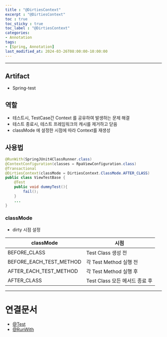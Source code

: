 ```yaml
---
title : "@DirtiesContext"
excerpt : "@DirtiesContext"
toc : true
toc_sticky : true
toc_label : "@DirtiesContext"
categories:
- Annotation
tags:
- [Spring, Annotation]
last_modified_at: 2024-03-26T08:00:00-10:00:00
---
```

  
---
  
## Artifact
- Spring-test
  
## 역할
- 테스트시, TestCase간 Context 를 공유하여 발생하는 문제 해결
- 테스트 종료시, 테스트 프레임워크의 캐시를 제거하고 닫음
- classMode 에 설정한 시점에 따라 Context를 재생성
  
## 사용법
  
```java
@RunWith(SpringJUnit4ClassRunner.class)  
@ContextConfiguration(classes = RpaViewConfiguration.class)  
@Transactional  
@DirtiesContext(classMode = DirtiesContext.ClassMode.AFTER_CLASS)  
public class ViewTestBase {  
    @Test  
    public void dummyTest(){ 
	    fail(); 
    }  
    ...
}
```
  
### classMode
- dirty 시점 설정

| classMode               | 시점                     |
| ----------------------- | ---------------------- |
| BEFORE_CLASS            | Test Class 생성 전        |
| BEFORE_EACH_TEST_METHOD | 각 Test Method 실행 전     |
| AFTER_EACH_TEST_METHOD  | 각 Test Method 실행 후     |
| AFTER_CLASS             | Test Class 모든 메서드 종료 후 |

---
  
# 연결문서
- [@Test](../../test/test-@Test)
- [@RunWith](../../test/test-@RunWith)
